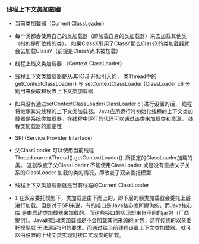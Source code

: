  ### 线程上下文类加载器
 
* 当前类加载器（Current ClassLoader）

* 每个类都会使用自己的类加载器（即加载自身的类加载器）来去加载其他类（指的是所依赖的类），
如果ClassX引用了ClassY那么ClassX的类加载器就会去加载ClassY（前提是ClassY尚未被加载）

* 线程上线文类加载器 （Context ClassLoader）

* 线程上下文类加载器是从JDK1.2 开始引入的， 类Thread中的getContextClassLoader() 与 setContextClassLoader (ClassLoader cl)
分别用来获取和设置上下文类加载器

* 如果没有通过setContextClassLoader(ClassLoader cl)进行设置的话， 线程将继承其父线程的上下文类加载器。Java应用运行时初始化线程的上下文类加载器是系统类加载器。在线程中运行的代码可以通过该类来加载类和资源。
线程类加载器的重要性

* SPI (Service Provider Interface)
* 父ClassLoader 可以使用当前线程Thread.currentThread().getContextLoader(). 所指定的ClassLoader加载的类。
这就改变了父ClassLoader 不能使用ClassLoader 或是没有直接父子关系的ClassLoader 加载的类的情况，即改变了双亲委托模型

* 线程上下文类加载器就是当前线程的Current ClassLoader

* `1`   在双亲委托模型下，类加载是由下而上的，即下层的额类加载器会委托上层进行加载。但是对于SPI来说，有的接口是Java核心库所提供的，而Java核心库
是由启动类加载器来加载的。而这些接口的实现却来自不同的jar包（厂商提供）。Java的启动类加载器是不会加载其他来源的jar包，这样传统的双亲委托模型就
无法满足SPI的要求。而通过给当前线程设置上下文类加载器。就可以由设置的上线文类实现对接口实现类的加载。
